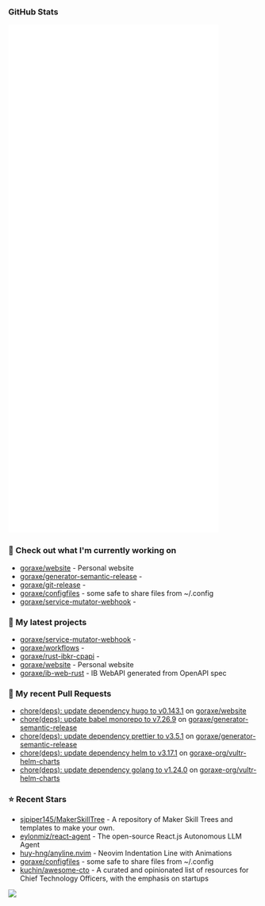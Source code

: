 
### GitHub Stats

<p align="left"><img src="https://raw.githubusercontent.com/goraxe/goraxe/main/github-metrics.svg" /></p>

### 👷 Check out what I'm currently working on

- [goraxe/website](https://github.com/goraxe/website) - Personal website
- [goraxe/generator-semantic-release](https://github.com/goraxe/generator-semantic-release) - 
- [goraxe/git-release](https://github.com/goraxe/git-release) - 
- [goraxe/configfiles](https://github.com/goraxe/configfiles) - some safe to share files from ~/.config 
- [goraxe/service-mutator-webhook](https://github.com/goraxe/service-mutator-webhook) - 
### 🌱 My latest projects

- [goraxe/service-mutator-webhook](https://github.com/goraxe/service-mutator-webhook) - 
- [goraxe/workflows](https://github.com/goraxe/workflows) - 
- [goraxe/rust-ibkr-cpapi](https://github.com/goraxe/rust-ibkr-cpapi) - 
- [goraxe/website](https://github.com/goraxe/website) - Personal website
- [goraxe/ib-web-rust](https://github.com/goraxe/ib-web-rust) - IB WebAPI generated from OpenAPI spec
### 🔨 My recent Pull Requests

- [chore(deps): update dependency hugo to v0.143.1](https://github.com/goraxe/website/pull/4) on [goraxe/website](https://github.com/goraxe/website)
- [chore(deps): update babel monorepo to v7.26.9](https://github.com/goraxe/generator-semantic-release/pull/189) on [goraxe/generator-semantic-release](https://github.com/goraxe/generator-semantic-release)
- [chore(deps): update dependency prettier to v3.5.1](https://github.com/goraxe/generator-semantic-release/pull/188) on [goraxe/generator-semantic-release](https://github.com/goraxe/generator-semantic-release)
- [chore(deps): update dependency helm to v3.17.1](https://github.com/goraxe-org/vultr-helm-charts/pull/56) on [goraxe-org/vultr-helm-charts](https://github.com/goraxe-org/vultr-helm-charts)
- [chore(deps): update dependency golang to v1.24.0](https://github.com/goraxe-org/vultr-helm-charts/pull/55) on [goraxe-org/vultr-helm-charts](https://github.com/goraxe-org/vultr-helm-charts)
### ⭐ Recent Stars

- [sjpiper145/MakerSkillTree](https://github.com/sjpiper145/MakerSkillTree) - A repository of Maker Skill Trees and templates to make your own.  
- [eylonmiz/react-agent](https://github.com/eylonmiz/react-agent) - The open-source React.js Autonomous LLM Agent
- [huy-hng/anyline.nvim](https://github.com/huy-hng/anyline.nvim) - Neovim Indentation Line with Animations
- [goraxe/configfiles](https://github.com/goraxe/configfiles) - some safe to share files from ~/.config 
- [kuchin/awesome-cto](https://github.com/kuchin/awesome-cto) - A curated and opinionated list of resources for Chief Technology Officers, with the emphasis on startups

![](https://komarev.com/ghpvc/?username=goraxe)
